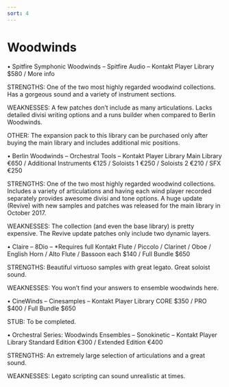 ```yaml
---
sort: 4
---
```


# Woodwinds

• Spitfire Symphonic Woodwinds – Spitfire Audio – Kontakt Player Library
$580 / More info

STRENGTHS: One of the two most highly regarded woodwind collections. Has a gorgeous sound and a variety of instrument sections.

WEAKNESSES: A few patches don’t include as many articulations. Lacks detailed divisi writing options and a runs builder when compared to Berlin Woodwinds.

OTHER: The expansion pack to this library can be purchased only after buying the main library and includes additional mic positions.

• Berlin Woodwinds – Orchestral Tools – Kontakt Player Library
Main Library €650 / Additional Instruments €125 / Soloists 1 €250 / Soloists 2 €210 / SFX €250

STRENGTHS: One of the two most highly regarded woodwind collections. Includes a variety of articulations and having each wind player recorded separately provides awesome divisi and tone options. A huge update (Revive) with new samples and patches was released for the main library in October 2017.

WEAKNESSES: The collection (and even the base library) is pretty expensive. The Revive update patches only include two dynamic layers.

• Claire – 8Dio – *Requires full Kontakt
Flute / Piccolo / Clarinet / Oboe / English Horn / Alto Flute / Bassoon each $140 / Full Bundle $650

STRENGTHS: Beautiful virtuoso samples with great legato. Great soloist sound.

WEAKNESSES: You won’t find your answers to ensemble woodwinds here.

• CineWinds – Cinesamples – Kontakt Player Library
CORE $350 / PRO $400 / Full Bundle $650

STUB: To be completed.

• Orchestral Series: Woodwinds Ensembles – Sonokinetic – Kontakt Player Library
Standard Edition €300 / Extended Edition €400

STRENGTHS: An extremely large selection of articulations and a great sound.

WEAKNESSES: Legato scripting can sound unrealistic at times.